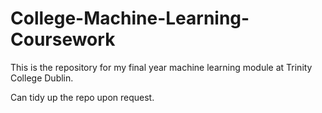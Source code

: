 # College-Machine-Learning-Coursework

This is the repository for my final year machine learning module at Trinity College Dublin.

Can tidy up the repo upon request.
